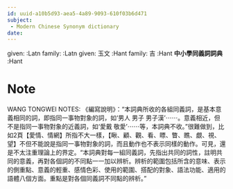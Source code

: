 ```yaml
---
id: uuid-a10b5d93-aea5-4a89-9093-610f03b6d471
subject: 
 - Modern Chinese Synonym dictionary
date: 
---
```


given:  :Latn
family:  :Latn
given: 玉文 :Hant
family: 吉 :Hant
**中小學同義詞詞典** :Hant
# Note
WANG TONGWEI NOTES: 《編寫說明》：“本詞典所收的各組同義詞，是基本意義相同的詞，即指同一事物對象的詞，如‘男人 男子 男子漢’⋯⋯。意義相近，但不是指同一事物對象的近義詞，如‘愛戴 敬愛’⋯⋯等，本詞典不收。”很難做到，比如2頁【愛情、情網】所指不大一樣，【瞅、顧、觀、看、瞟、瞥、瞧、覷、視、望】不但不能說是指同一事物對象的詞，而且動作也不表示同樣的動作。可見，還是不太注重理論上的界定。“本詞典對每一組同義詞，先指出共同的詞性，註明共同的意義，再對各個詞的不同點一一加以辨析。辨析的範圍包括所含的意味、表示的側重點、意義的輕重、感情色彩、使用的範圍、搭配的對象、語法功能、適用的語體八個方面。重點是對各個同義詞不同點的辨析。”